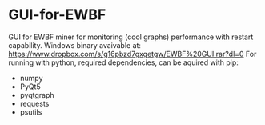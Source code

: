 # GUI-for-EWBF
GUI for EWBF miner for monitoring (cool graphs) performance with restart capability.
Windows binary avaivable at: https://www.dropbox.com/s/g16pbzd7gxgetgw/EWBF%20GUI.rar?dl=0
For running with python, required dependencies, can be aquired with pip:
  - numpy
  - PyQt5
  - pyqtgraph
  - requests
  - psutils
